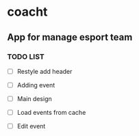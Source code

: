 # coacht
## App for manage esport team

### TODO LIST


- [ ] Restyle add header
- [ ] Adding event
- [ ] Main design
- [ ] Load events from cache
- [ ] Edit event

